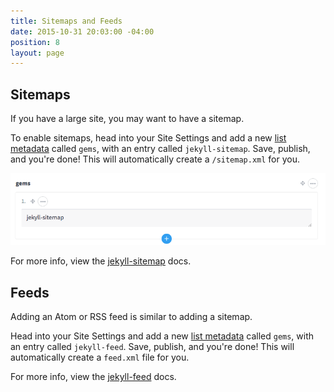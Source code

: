 ```yaml
---
title: Sitemaps and Feeds
date: 2015-10-31 20:03:00 -04:00
position: 8
layout: page
---
```


## Sitemaps

If you have a large site, you may want to have a sitemap.

To enable sitemaps, head into your Site Settings and add a new [list metadata](/content/metadata/#list) called `gems`, with an entry called `jekyll-sitemap`. Save, publish, and you're done! This will automatically create a `/sitemap.xml` for you.

![Enabling sitemaps](/uploads/jekyll-sitemap.png)

For more info, view the [jekyll-sitemap](https://github.com/jekyll/jekyll-sitemap) docs.

## Feeds

Adding an Atom or RSS feed is similar to adding a sitemap.

Head into your Site Settings and add a new [list metadata](/content/metadata/#list) called `gems`, with an entry called `jekyll-feed`. Save, publish, and you're done! This will automatically create a `feed.xml` file for you.

For more info, view the [jekyll-feed](https://github.com/jekyll/jekyll-feed) docs.